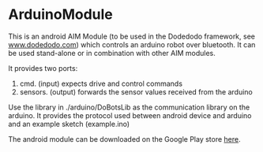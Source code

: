 # ArduinoModule

This is an android AIM Module (to be used in the Dodedodo framework, see www.dodedodo.com) which controls an arduino robot over bluetooth. It can be used stand-alone or in combination with other AIM modules.

It provides two ports:

1. cmd. (input) expects drive and control commands
2. sensors. (output) forwards the sensor values received from the arduino

Use the library in ./arduino/DoBotsLib as the communication library on the arduino. It provides the protocol used between android device and arduino and an example sketch (example.ino)

The android module can be downloaded on the Google Play store [here](https://play.google.com/store/apps/details?id=org.dobots.arduino).